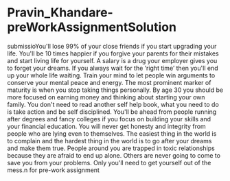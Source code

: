 # Pravin_Khandare-preWorkAssignmentSolution
submissioYou'll lose 99% of your close friends if you start upgrading your life.
You'll be 10 times happier if you forgive your parents for their mistakes and start living life for yourself.
A salary is a drug your employer gives you to forget your dreams.
If you always wait for the ‘right time’ then you'll end up your whole life waiting.
Train your mind to let people win arguments to conserve your mental peace and energy.
The most prominent marker of maturity is when you stop taking things personally.
By age 30 you should be more focused on earning money and thinking about starting your own family.
You don't need to read another self help book, what you need to do is take action and be self disciplined.
You'll be ahead from people running after degrees and fancy colleges if you focus on building your skills and your financial education.
You will never get honesty and integrity from people who are lying even to themselves.
The easiest thing in the world is to complain and the hardest thing in the world is to go after your dreams and make them true.
People around you are trapped in toxic relationships because they are afraid to end up alone.
Others are never going to come to save you from your problems. Only you'll need to get yourself out of the mess.n for pre-work assignment
